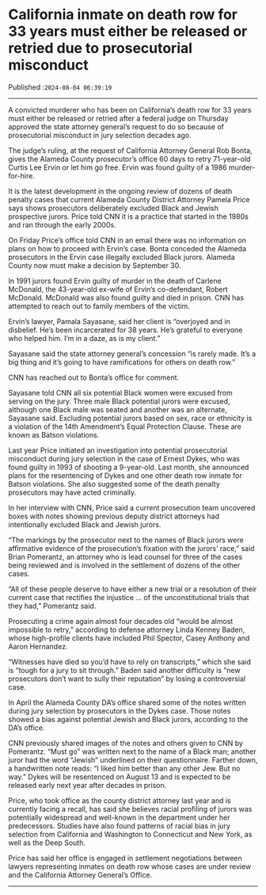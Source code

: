 # California inmate on death row for 33 years must either be released or retried due to prosecutorial misconduct

Published :`2024-08-04 06:39:19`

---

A convicted murderer who has been on California’s death row for 33 years must either be released or retried after a federal judge on Thursday approved the state attorney general’s request to do so because of prosecutorial misconduct in jury selection decades ago.

The judge’s ruling, at the request of California Attorney General Rob Bonta, gives the Alameda County prosecutor’s office 60 days to retry 71-year-old Curtis Lee Ervin or let him go free. Ervin was found guilty of a 1986 murder-for-hire.

It is the latest development in the ongoing review of dozens of death penalty cases that current Alameda County District Attorney Pamela Price says shows prosecutors deliberately excluded Black and Jewish prospective jurors. Price told CNN it is a practice that started in the 1980s and ran through the early 2000s.

On Friday Price’s office told CNN in an email there was no information on plans on how to proceed with Ervin’s case. Bonta conceded the Alameda prosecutors in the Ervin case illegally excluded Black jurors. Alameda County now must make a decision by September 30.

In 1991 jurors found Ervin guilty of murder in the death of Carlene McDonald, the 43-year-old ex-wife of Ervin’s co-defendant, Robert McDonald. McDonald was also found guilty and died in prison. CNN has attempted to reach out to family members of the victim.

Ervin’s lawyer, Pamala Sayasane, said her client is “overjoyed and in disbelief. He’s been incarcerated for 38 years. He’s grateful to everyone who helped him. I’m in a daze, as is my client.”

Sayasane said the state attorney general’s concession “is rarely made. It’s a big thing and it’s going to have ramifications for others on death row.”

CNN has reached out to Bonta’s office for comment.

Sayasane told CNN all six potential Black women were excused from serving on the jury. Three male Black potential jurors were excused, although one Black male was seated and another was an alternate, Sayasane said. Excluding potential jurors based on sex, race or ethnicity is a violation of the 14th Amendment’s Equal Protection Clause. These are known as Batson violations.

Last year Price initiated an investigation into potential prosecutorial misconduct during jury selection in the case of Ernest Dykes, who was found guilty in 1993 of shooting a 9-year-old. Last month, she announced plans for the resentencing of Dykes and one other death row inmate for Batson violations. She also suggested some of the death penalty prosecutors may have acted criminally.

In her interview with CNN, Price said a current prosecution team uncovered boxes with notes showing previous deputy district attorneys had intentionally excluded Black and Jewish jurors.

“The markings by the prosecutor next to the names of Black jurors were affirmative evidence of the prosecution’s fixation with the jurors’ race,” said Brian Pomerantz, an attorney who is lead counsel for three of the cases being reviewed and is involved in the settlement of dozens of the other cases.

“All of these people deserve to have either a new trial or a resolution of their current case that rectifies the injustice … of the unconstitutional trials that they had,” Pomerantz said.

Prosecuting a crime again almost four decades old “would be almost impossible to retry,” according to defense attorney Linda Kenney Baden, whose high-profile clients have included Phil Spector, Casey Anthony and Aaron Hernandez.

“Witnesses have died so you’d have to rely on transcripts,” which she said is “tough for a jury to sit through.” Baden said another difficulty is “new prosecutors don’t want to sully their reputation” by losing a controversial case.

In April the Alameda County DA’s office shared some of the notes written during jury selection by prosecutors in the Dykes case. Those notes showed a bias against potential Jewish and Black jurors, according to the DA’s office.

CNN previously shared images of the notes and others given to CNN by Pomerantz. “Must go” was written next to the name of a Black man; another juror had the word “Jewish” underlined on their questionnaire. Farther down, a handwritten note reads: “I liked him better than any other Jew. But no way.” Dykes will be resentenced on August 13 and is expected to be released early next year after decades in prison.

Price, who took office as the county district attorney last year and is currently facing a recall, has said she believes racial profiling of jurors was potentially widespread and well-known in the department under her predecessors. Studies have also found patterns of racial bias in jury selection from California and Washington to Connecticut and New York, as well as the Deep South.

Price has said her office is engaged in settlement negotiations between lawyers representing inmates on death row whose cases are under review and the California Attorney General’s Office.

---

